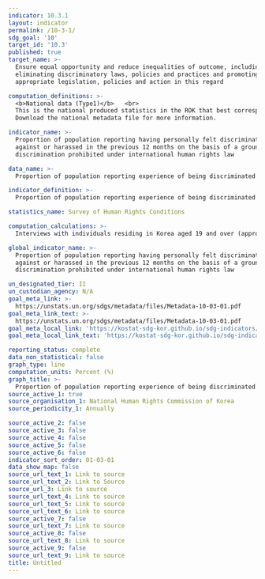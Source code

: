 ```yaml
---
indicator: 10.3.1
layout: indicator
permalink: /10-3-1/
sdg_goal: '10'
target_id: '10.3'
published: true
target_name: >-
  Ensure equal opportunity and reduce inequalities of outcome, including by
  eliminating discriminatory laws, policies and practices and promoting
  appropriate legislation, policies and action in this regard

computation_definitions: >-
  <b>National data (Type1)</b>   <br>
  This is the national produced statistics in the ROK that best corresponds to the definition of UN SDGs indicators. <br>
  Download the national metadata file for more information.

indicator_name: >-
  Proportion of population reporting having personally felt discriminated
  against or harassed in the previous 12 months on the basis of a ground of
  discrimination prohibited under international human rights law

data_name: >-
  Proportion of population reporting experience of being discriminated against in the previous 12 months

indicator_definition: >-
  Proportion of population reporting experience of being discriminated against on the ground of sex, religion, disability, age, etc., in the previous 12 months

statistics_name: Survey of Human Rights Conditions

computation_calculations: >-
  Interviews with individuals residing in Korea aged 19 and over (approximately 10,000 households) 

global_indicator_name: >-
  Proportion of population reporting having personally felt discriminated
  against or harassed in the previous 12 months on the basis of a ground of
  discrimination prohibited under international human rights law

un_designated_tier: II
un_custodian_agency: N/A
goal_meta_link: >-
  https://unstats.un.org/sdgs/metadata/files/Metadata-10-03-01.pdf   
goal_meta_link_text: >-
  https://unstats.un.org/sdgs/metadata/files/Metadata-10-03-01.pdf   
goal_meta_local_link: 'https://kostat-sdg-kor.github.io/sdg-indicators/public/data/Metadata-10-03-01_ENG.pdf'
goal_meta_local_link_text: 'https://kostat-sdg-kor.github.io/sdg-indicators/public/data/Metadata-10-03-01_ENG.pdf'

reporting_status: complete
data_non_statistical: false
graph_type: line
computation_units: Percent (%)
graph_title: >-
  Proportion of population reporting experience of being discriminated against in the previous 12 months
source_active_1: true
source_organisation_1: National Human Rights Commission of Korea
source_periodicity_1: Annually 

source_active_2: false
source_active_3: false
source_active_4: false
source_active_5: false
source_active_6: false
indicator_sort_order: 01-03-01
data_show_map: false
source_url_text_1: Link to source
source_url_text_2: Link to Source
source_url_3: Link to source
source_url_text_4: Link to source
source_url_text_5: Link to source
source_url_text_6: Link to source
source_active_7: false
source_url_text_7: Link to source
source_active_8: false
source_url_text_8: Link to source
source_active_9: false
source_url_text_9: Link to source
title: Untitled
---
```

